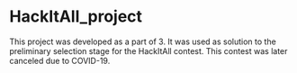 # HackItAll_project
This project was developed as a part of 3. It was used as solution to the preliminary selection stage for the HackItAll contest. This contest was later canceled due to COVID-19.
